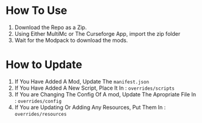 # How To Use
1. Download the Repo as a Zip.
2. Using Either MultiMc or The Curseforge App, import the zip folder
3. Wait for the Modpack to download the mods.

# How to Update
1. If You Have Added A Mod, Update The `manifest.json`
2. If You Have Added A New Script, Place It In : `overrides/scripts`
3. If You are Changing The Config Of A mod, Update The Apropriate File In : `overrides/config`
4. If You are Updating Or Adding Any Resources, Put Them In : `overrides/resources`
